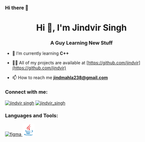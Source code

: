 ### Hi there 👋

<h1 align="center">Hi 👋, I'm Jindvir Singh</h1>
<h3 align="center">A Guy Learning New Stuff</h3>

- 🌱 I’m currently learning **C++**

- 👨‍💻 All of my projects are available at [https://github.com/jindvir](https://github.com/jindvir)

- 📫 How to reach me **jindmahla238@gmail.com**

<h3 align="left">Connect with me:</h3>
<p align="left">
<a href="https://linkedin.com/in/jindvir singh" target="blank"><img align="center" src="https://cdn.jsdelivr.net/npm/simple-icons@3.0.1/icons/linkedin.svg" alt="jindvir singh" height="30" width="40" /></a>
<a href="https://instagram.com/jindvir_singh" target="blank"><img align="center" src="https://cdn.jsdelivr.net/npm/simple-icons@3.0.1/icons/instagram.svg" alt="jindvir_singh" height="30" width="40" /></a>
</p>

<h3 align="left">Languages and Tools:</h3>
<p align="left">  <a href="https://www.figma.com/" target="_blank"> <img src="https://www.vectorlogo.zone/logos/figma/figma-icon.svg" alt="figma" width="40" height="40"/> </a> <a href="https://www.cpp.com" target="_blank"> <img src="https://raw.githubusercontent.com/devicons/devicon/master/icons/java/java-original.svg" alt="java" width="40" height="40"/> </a> </p>

